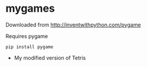 # mygames

Downloaded from http://inventwithpython.com/pygame

Requires pygame

```
pip install pygame
```


 - My modified version of Tetris